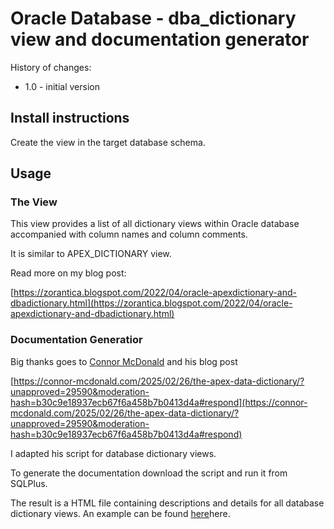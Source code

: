 # Oracle Database - dba_dictionary view and documentation generator

History of changes:
- 1.0 - initial version

## Install instructions

Create the view in the target database schema.

## Usage

### The View 

This view provides a list of all dictionary views within Oracle database accompanied with column names and column comments.

It is similar to APEX_DICTIONARY view.

Read more on my blog post:

[https://zorantica.blogspot.com/2022/04/oracle-apexdictionary-and-dbadictionary.html](https://zorantica.blogspot.com/2022/04/oracle-apexdictionary-and-dbadictionary.html)

### Documentation Generatior

Big thanks goes to [Connor McDonald](https://connor-mcdonald.com/) and his blog post

[https://connor-mcdonald.com/2025/02/26/the-apex-data-dictionary/?unapproved=29590&moderation-hash=b30c9e18937ecb67f6a458b7b0413d4a#respond](https://connor-mcdonald.com/2025/02/26/the-apex-data-dictionary/?unapproved=29590&moderation-hash=b30c9e18937ecb67f6a458b7b0413d4a#respond)

I adapted his script for database dictionary views.

To generate the documentation download the script and run it from SQLPlus.

The result is a HTML file containing descriptions and details for all database dictionary views. An example can be found [here](dba_docs.html)here.